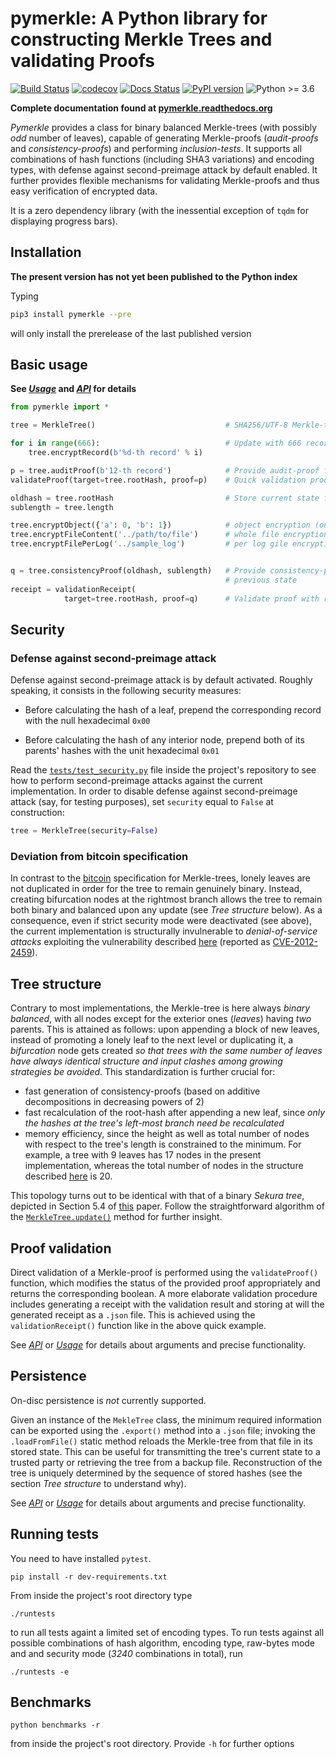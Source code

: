 # pymerkle: A Python library for constructing Merkle Trees and validating Proofs

[![Build Status](https://travis-ci.com/FoteinosMerg/pymerkle.svg?branch=master)](https://travis-ci.com/FoteinosMerg/pymerkle)
[![codecov](https://codecov.io/gh/FoteinosMerg/pymerkle/branch/master/graph/badge.svg)](https://codecov.io/gh/FoteinosMerg/pymerkle)
[![Docs Status](https://readthedocs.org/projects/pymerkle/badge/?version=latest)](http://pymerkle.readthedocs.org)
[![PyPI version](https://badge.fury.io/py/pymerkle.svg)](https://pypi.org/project/pymerkle/)
![Python >= 3.6](https://img.shields.io/badge/python-%3E%3D%203.6-blue.svg)

**Complete documentation found at [pymerkle.readthedocs.org](http://pymerkle.readthedocs.org/)**

_Pymerkle_ provides a class for binary balanced Merkle-trees (with possibly
_odd_ number of leaves), capable of generating Merkle-proofs (_audit-proofs_
and _consistency-proofs_) and performing _inclusion-tests_. It supports all
combinations of hash functions (including SHA3 variations) and encoding
types, with defense against second-preimage attack by default enabled.
It further provides flexible mechanisms for validating Merkle-proofs
and thus easy verification of encrypted data.

It is a zero dependency library (with the inessential exception of `tqdm`
for displaying progress bars).

## Installation

**The present version has not yet been published to the Python index**

Typing

```bash
pip3 install pymerkle --pre
```
will only install the prerelease of the last published version

## Basic usage

**See [_Usage_](USAGE.md) and [_API_](API.md) for details**

``` python
from pymerkle import *

tree = MerkleTree()                             # SHA256/UTF-8 Merkle-tree

for i in range(666):                            # Update with 666 records
    tree.encryptRecord(b'%d-th record' % i)

p = tree.auditProof(b'12-th record')            # Provide audit-proof for the given record
validateProof(target=tree.rootHash, proof=p)    # Quick validation proof (True)

oldhash = tree.rootHash                         # Store current state for later use
sublength = tree.length

tree.encryptObject({'a': 0, 'b': 1})            # object encryption (one leaf)
tree.encryptFileContent('../path/to/file')      # whole file encryption (one leaf)
tree.encryptFilePerLog('../sample_log')         # per log gile encryption (multiple leaves)


q = tree.consistencyProof(oldhash, sublength)   # Provide consistency-proof for the stored  
                                                # previous state
receipt = validationReceipt(
            target=tree.rootHash, proof=q)      # Validate proof with receipt
```

## Security

### Defense against second-preimage attack


Defense against second-preimage attack is by default activated. Roughly speaking,
it consists in the following security measures:

- Before calculating the hash of a leaf, prepend the corresponding record with
the null hexadecimal `0x00`

- Before calculating the hash of any interior node, prepend both of its parents'
hashes with the unit hexadecimal `0x01`

Read the
[`tests/test_security.py`](https://github.com/FoteinosMerg/pymerkle/blob/master/tests/test_security.py)
file inside the project's repository to see how to perform second-preimage attacks
against the current implementation. In order to disable defense against
second-preimage attack (say, for testing purposes), set ``security`` equal to
``False`` at construction:

```python
tree = MerkleTree(security=False)
```

### Deviation from bitcoin specification

In contrast to the
[bitcoin](https://en.bitcoin.it/wiki/Protocol_documentation#Merkle_Trees)
specification for Merkle-trees, lonely leaves are not duplicated in order for
the tree to remain genuinely binary. Instead, creating bifurcation nodes at the
rightmost branch allows the tree to remain both binary and balanced upon any update
(see _Tree structure_ below). As a consequence, even if strict security mode were
deactivated (see above), the current implementation is structurally invulnerable
to _denial-of-service attacks_ exploiting the vulnerability described
[here](https://github.com/bitcoin/bitcoin/blob/bccb4d29a8080bf1ecda1fc235415a11d903a680/src/consensus/merkle.cpp)
(reported as [CVE-2012-2459](https://nvd.nist.gov/vuln/detail/CVE-2012-2459)).

## Tree structure

Contrary to most implementations, the Merkle-tree is here always _binary balanced_,
with all nodes except for the exterior ones (_leaves_) having _two_ parents. This
is attained as follows: upon appending a block of new leaves, instead of promoting
a lonely leaf to the next level or duplicating it, a *bifurcation* node gets created
_so that trees with the same number of leaves have always identical structure and
input clashes among growing strategies be avoided_. This standardization is further
crucial for:

- fast generation of consistency-proofs (based on additive decompositions in decreasing
  powers of 2)
- fast recalculation of the root-hash after appending a new leaf, since _only the hashes
  at the tree's left-most branch need be recalculated_
- memory efficiency, since the height as well as total number of nodes with respect
  to the tree's length is constrained to the minimum. For example, a tree with 9
  leaves has 17 nodes in the present implementation, whereas the total number of
  nodes in the structure described
  [here](https://crypto.stackexchange.com/questions/22669/merkle-hash-tree-updates)
  is 20.

This topology turns out to be identical with that of a binary _Sekura tree_,
depicted in Section 5.4 of [this](https://keccak.team/files/Sakura.pdf) paper.
Follow the straightforward algorithm of the
[`MerkleTree.update()`](https://pymerkle.readthedocs.io/en/latest/_modules/pymerkle/tree.html#MerkleTree.update)
method for further insight.


## Proof validation

Direct validation of a Merkle-proof is performed using the ``validateProof()``
function, which modifies the status of the provided proof appropriately and
returns the corresponding boolean. A more elaborate validation procedure includes
generating a receipt with the validation result and storing at will the generated
receipt as a ``.json`` file. This is achieved using the ``validationReceipt()``
function like in the above quick example.

See [_API_](API.md) or [_Usage_](USAGE.md) for details about arguments and
precise functionality.

## Persistence

On-disc persistence is _not_ currently supported.

Given an instance of the ``MekleTree`` class, the minimum required information
can be exported using the ``.export()`` method into a ``.json`` file; invoking
the ``.loadFromFile()`` static method reloads the Merkle-tree from that file in
its stored state. This can be useful for transmitting the tree's current state
to a trusted party or retrieving the tree from a backup file. Reconstruction of
the tree is uniquely determined by the sequence of stored hashes (see the section
_Tree structure_ to understand why).

See [_API_](API.md) or [_Usage_](USAGE.md) for details about arguments and
precise functionality.

## Running tests

You need to have installed ``pytest``.

```shell
pip install -r dev-requirements.txt
```

From inside the project's root directory type

```shell
./runtests
```

to run all tests againt a limited set of encoding types. To run tests
against all possible combinations of hash algorithm, encoding type,
raw-bytes mode and and security mode (_3240_ combinations
in total), run

```shell
./runtests -e
```


## Benchmarks

```shell
python benchmarks -r
```
from inside the project's root directory. Provide `-h` for further options
